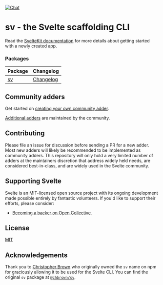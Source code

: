 [![Chat](https://img.shields.io/discord/457912077277855764?label=chat&logo=discord)](https://svelte.dev/chat)

# sv - the Svelte scaffolding CLI

Read the [SvelteKit documentation](https://kit.svelte.dev/docs) for more details about getting started with a newly created app.

### Packages

| Package            | Changelog                              |
| ------------------ | -------------------------------------- |
| [sv](packages/cli) | [Changelog](packages/cli/CHANGELOG.md) |

## Community adders

Get started on [creating your own community adder](/community-adder-template/README.md).

[Additional adders](https://www.sveltesociety.dev/packages?category=svelte-add) are maintained by the community.

## Contributing

Please file an issue for discussion before sending a PR for a new adder. Most new adders will likely be recommended to be implemented as community adders. This repository will only hold a very limited number of adders at the maintainers discretion that address widely held needs, are considered best-in-class, and are widely used in the Svelte community.

## Supporting Svelte

Svelte is an MIT-licensed open source project with its ongoing development made possible entirely by fantastic volunteers. If you'd like to support their efforts, please consider:

- [Becoming a backer on Open Collective](https://opencollective.com/svelte).

## License

[MIT](https://github.com/sveltejs/kit/blob/main/LICENSE)

## Acknowledgements

Thank you to [Christopher Brown](https://github.com/chbrown) who originally owned the `sv` name on npm for graciously allowing it to be used for the Svelte CLI. You can find the original `sv` package at [`@chbrown/sv`](https://www.npmjs.com/package/@chbrown/sv).
